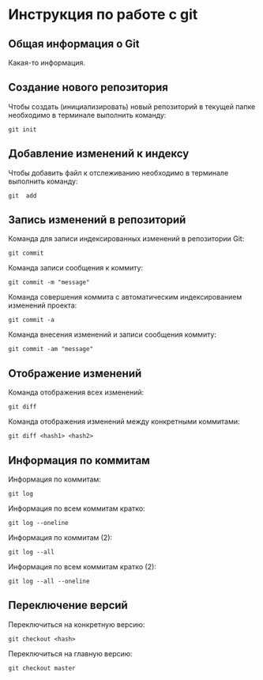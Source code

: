 # **Инструкция по работе с git**

## Общая информация о Git

Какая-то информация.

## Создание нового репозитория

Чтобы создать (инициализировать) новый репозиторий в текущей папке необходимо в терминале выполнить команду:

    git init

## Добавление изменений к индексу

Чтобы добавить файл к отслеживанию необходимо в терминале выполнить команду:

    git  add

## Запись изменений в репозиторий

Команда для записи индексированных изменений в репозитории Git:

    git commit

Команда записи сообщения к коммиту:

    git commit -m "message"

Команда совершения коммита с автоматическим индексированием изменений проекта:

    git commit -a

Команда внесения изменений и записи сообщения коммиту:

    git commit -am "message"

## Отображение изменений

Команда отображения всех изменений:

    git diff

Команда отображения изменений между конкретными коммитами:

    git diff <hash1> <hash2>

## Информация по коммитам

Информация по коммитам:

    git log

Информация по всем коммитам кратко:

    git log --oneline

Информация по коммитам (2):

    git log --all

Информация по всем коммитам кратко (2):

    git log --all --oneline

## Переключение версий

Переключиться на конкретную версию:

    git checkout <hash>

Переключиться на главную версию:

    git checkout master